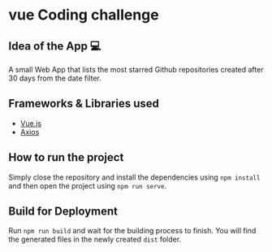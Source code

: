 # vue Coding challenge
## Idea of the App 💻
A small Web App that lists the most starred Github repositories created after 30 days from the date filter.

## Frameworks & Libraries used
- [Vue.js](https://github.com/vuejs/vue)
- [Axios](https://github.com/axios/axios)

## How to run the project
Simply close the repository and install the dependencies using `npm install` and then open the project using `npm run serve`.

## Build for Deployment
Run `npm run build` and wait for the building process to finish. You will find the generated files in the newly created `dist` folder.
